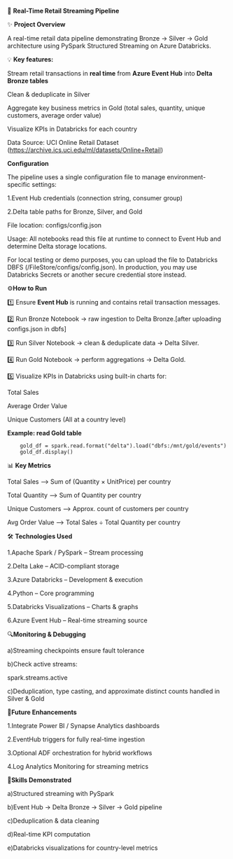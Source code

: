 🛒 **Real-Time Retail Streaming Pipeline**

✨ **Project Overview**


A real-time retail data pipeline demonstrating Bronze → Silver → Gold architecture using PySpark Structured Streaming on Azure Databricks.


💡 **Key features:**


Stream retail transactions in **real time** from **Azure Event Hub** into **Delta Bronze tables**  

Clean & deduplicate in Silver

Aggregate key business metrics in Gold (total sales, quantity, unique customers, average order value)

Visualize KPIs in Databricks for each country

Data Source: UCI Online Retail Dataset (https://archive.ics.uci.edu/ml/datasets/Online+Retail)

**Configuration**

The pipeline uses a single configuration file to manage environment-specific settings:

1.Event Hub credentials (connection string, consumer group)

2.Delta table paths for Bronze, Silver, and Gold

  File location: configs/config.json

Usage: All notebooks read this file at runtime to connect to Event Hub and determine Delta storage locations.

For local testing or demo purposes, you can upload the file to Databricks DBFS (/FileStore/configs/config.json).
In production, you may use Databricks Secrets or another secure credential store instead.

⚙️**How to Run**


1️⃣ Ensure **Event Hub** is running and contains retail transaction messages.

2️⃣ Run Bronze Notebook → raw ingestion to Delta Bronze.[after uploading configs.json in dbfs]

3️⃣ Run Silver Notebook → clean & deduplicate data → Delta Silver.

4️⃣ Run Gold Notebook → perform aggregations → Delta Gold.

5️⃣ Visualize KPIs in Databricks using built-in charts for:

  Total Sales
  
  Average Order Value
  
  Unique Customers
  (All at a country level)

**Example: read Gold table**

        gold_df = spark.read.format("delta").load("dbfs:/mnt/gold/events")
        gold_df.display()


📊 **Key Metrics**


Total Sales -->	Sum of (Quantity × UnitPrice) per country

Total Quantity --> Sum of Quantity per country

Unique Customers --> Approx. count of customers per country

Avg Order Value --> Total Sales ÷ Total Quantity per country


🛠 **Technologies Used**


1.Apache Spark / PySpark – Stream processing

2.Delta Lake – ACID-compliant storage

3.Azure Databricks – Development & execution

4.Python – Core programming

5.Databricks Visualizations – Charts & graphs

6.Azure Event Hub – Real-time streaming source


🔍**Monitoring & Debugging**


a)Streaming checkpoints ensure fault tolerance

b)Check active streams:

spark.streams.active


c)Deduplication, type casting, and approximate distinct counts handled in Silver & Gold


🚀**Future Enhancements**


1.Integrate Power BI / Synapse Analytics dashboards

2.EventHub triggers for fully real-time ingestion

3.Optional ADF orchestration for hybrid workflows

4.Log Analytics Monitoring for streaming metrics


🎯**Skills Demonstrated**


a)Structured streaming with PySpark

b)Event Hub → Delta Bronze → Silver → Gold pipeline

c)Deduplication & data cleaning

d)Real-time KPI computation

e)Databricks visualizations for country-level metrics
